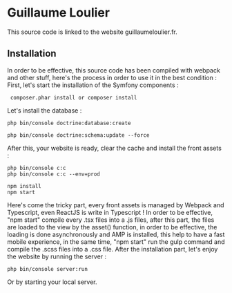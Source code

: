 # Guillaume Loulier 

This source code is linked to the website guillaumeloulier.fr.

## Installation

In order to be effective, this source code has been compiled with webpack and other stuff, here's the process in order to use it in the best condition :
First, let's start the installation of the Symfony components : 

```
 composer.phar install or composer install 
```

Let's install the database :

```
php bin/console doctrine:database:create
```

```
php bin/console doctrine:schema:update --force
```

After this, your website is ready, clear the cache and install the front assets : 

```
php bin/console c:c
php bin/console c:c --env=prod
```

```
npm install
npm start
```

Here's come the tricky part, every front assets is managed by Webpack and Typescript, even ReactJS is write in Typescript ! 
In order to be effective, "npm start" compile every .tsx files into a .js files, after this part, the files are loaded to the view by the asset() function, in order to be effective, the loading is done asynchronously and AMP is installed, this help to have a fast mobile experience, in the same time, "npm start" run the gulp command and compile the .scss files into a .css file.
After the installation part, let's enjoy the website by running the server :

```
php bin/console server:run
```

Or by starting your local server.